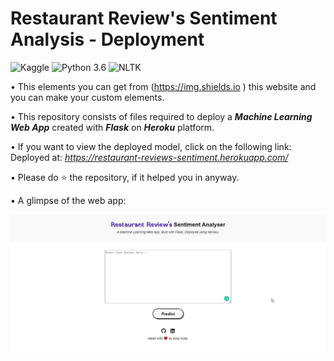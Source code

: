 # Restaurant Review's Sentiment Analysis - Deployment
![Kaggle](https://img.shields.io/badge/Dataset-Kaggle-blue.svg) ![Python 3.6](https://img.shields.io/badge/Python-3.6-brightgreen.svg) ![NLTK](https://img.shields.io/badge/Library-NLTK-orange.svg)

• This elements you can get from (https://img.shields.io
) this website and you can make your custom elements.

• This repository consists of files required to deploy a ___Machine Learning Web App___ created with ___Flask___ on ___Heroku___ platform.

• If you want to view the deployed model, click on the following link:<br />
Deployed at: _https://restaurant-reviews-sentiment.herokuapp.com/_

• Please do ⭐ the repository, if it helped you in anyway.

• A glimpse of the web app:

![GIF](readme_resources/restaurant-review-web-app.gif)
